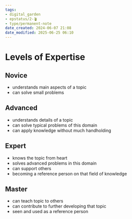 ```yaml
---
tags: 
- digital_garden
- epstatus/2-🪴
- type/permanent-note
date_created: 2024-06-07 21:08
date_modified: 2025-06-25 06:10
---
```

# Levels of Expertise

## Novice

+ understands main aspects of a topic
+ can solve small problems

## Advanced

+ understands details of a topic
+ can solve typical problems of this domain
+ can apply knowledge without much handholding

## Expert

+ knows the topic from heart
+ solves advanced problems in this domain
+ can support others
+ becoming a reference person on that field of knowledge

## Master

+ can teach topic to others
+ can contribute to further developing that topic
+ seen and used as a reference person
